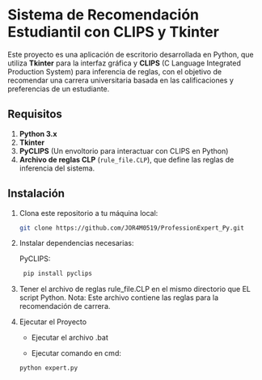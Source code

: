 # Sistema de Recomendación Estudiantil con CLIPS y Tkinter

Este proyecto es una aplicación de escritorio desarrollada en Python, que utiliza **Tkinter** para la interfaz gráfica y **CLIPS** (C Language Integrated Production System) para inferencia de reglas, con el objetivo de recomendar una carrera universitaria basada en las calificaciones y preferencias de un estudiante.

## Requisitos

1. **Python 3.x**
2. **Tkinter** 
3. **PyCLIPS** (Un envoltorio para interactuar con CLIPS en Python)
4. **Archivo de reglas CLP** (`rule_file.CLP`), que define las reglas de inferencia del sistema.

## Instalación

1. Clona este repositorio a tu máquina local:

   ```bash
   git clone https://github.com/JOR4M0519/ProfessionExpert_Py.git

2. Instalar dependencias necesarias:

    PyCLIPS:
    ```bash
     pip install pyclips

3. Tener el archivo de reglas rule_file.CLP en el mismo directorio que EL script Python.
  Nota: Este archivo contiene las reglas para la recomendación de carrera.

4. Ejecutar el Proyecto
   - Ejecutar el archivo .bat
     
   - Ejecutar comando en cmd:
      
    ```bash
    python expert.py
